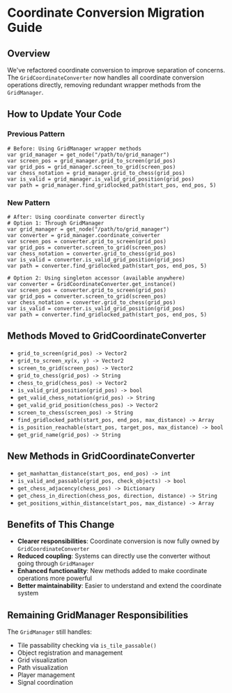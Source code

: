 # Coordinate Conversion Migration Guide

## Overview

We've refactored coordinate conversion to improve separation of concerns. The `GridCoordinateConverter` now handles all coordinate conversion operations directly, removing redundant wrapper methods from the `GridManager`.

## How to Update Your Code

### Previous Pattern

```gdscript
# Before: Using GridManager wrapper methods
var grid_manager = get_node("/path/to/grid_manager")
var screen_pos = grid_manager.grid_to_screen(grid_pos)
var grid_pos = grid_manager.screen_to_grid(screen_pos)
var chess_notation = grid_manager.grid_to_chess(grid_pos)
var is_valid = grid_manager.is_valid_grid_position(grid_pos)
var path = grid_manager.find_gridlocked_path(start_pos, end_pos, 5)
```

### New Pattern

```gdscript
# After: Using coordinate converter directly
# Option 1: Through GridManager
var grid_manager = get_node("/path/to/grid_manager")
var converter = grid_manager.coordinate_converter
var screen_pos = converter.grid_to_screen(grid_pos)
var grid_pos = converter.screen_to_grid(screen_pos)
var chess_notation = converter.grid_to_chess(grid_pos)
var is_valid = converter.is_valid_grid_position(grid_pos)
var path = converter.find_gridlocked_path(start_pos, end_pos, 5)

# Option 2: Using singleton accessor (available anywhere)
var converter = GridCoordinateConverter.get_instance()
var screen_pos = converter.grid_to_screen(grid_pos)
var grid_pos = converter.screen_to_grid(screen_pos)
var chess_notation = converter.grid_to_chess(grid_pos)
var is_valid = converter.is_valid_grid_position(grid_pos)
var path = converter.find_gridlocked_path(start_pos, end_pos, 5)
```

## Methods Moved to GridCoordinateConverter

- `grid_to_screen(grid_pos) -> Vector2`
- `grid_to_screen_xy(x, y) -> Vector2`
- `screen_to_grid(screen_pos) -> Vector2`
- `grid_to_chess(grid_pos) -> String`
- `chess_to_grid(chess_pos) -> Vector2`
- `is_valid_grid_position(grid_pos) -> bool`
- `get_valid_chess_notation(grid_pos) -> String`
- `get_valid_grid_position(chess_pos) -> Vector2`
- `screen_to_chess(screen_pos) -> String`
- `find_gridlocked_path(start_pos, end_pos, max_distance) -> Array`
- `is_position_reachable(start_pos, target_pos, max_distance) -> bool`
- `get_grid_name(grid_pos) -> String`

## New Methods in GridCoordinateConverter

- `get_manhattan_distance(start_pos, end_pos) -> int`
- `is_valid_and_passable(grid_pos, check_objects) -> bool`
- `get_chess_adjacency(chess_pos) -> Dictionary`
- `get_chess_in_direction(chess_pos, direction, distance) -> String`
- `get_positions_within_distance(start_pos, max_distance) -> Array`

## Benefits of This Change

- **Clearer responsibilities**: Coordinate conversion is now fully owned by `GridCoordinateConverter`
- **Reduced coupling**: Systems can directly use the converter without going through `GridManager`
- **Enhanced functionality**: New methods added to make coordinate operations more powerful
- **Better maintainability**: Easier to understand and extend the coordinate system

## Remaining GridManager Responsibilities

The `GridManager` still handles:
- Tile passability checking via `is_tile_passable()`
- Object registration and management
- Grid visualization
- Path visualization
- Player management
- Signal coordination 